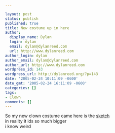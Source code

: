 ```yaml
---

layout: post
status: publish
published: true
title: New costume up in here
author:
  display_name: Dylan
  login: dylan
  email: dylan@dylanreed.com
  url: http://www.dylanreed.com
author_login: dylan
author_email: dylan@dylanreed.com
author_url: http://www.dylanreed.com
wordpress_id: 143
wordpress_url: http://dylanreed.org/?p=143
date: '2005-02-24 10:11:09 -0600'
date_gmt: '2005-02-24 16:11:09 -0600'
categories: []
tags:
- Clown
comments: []
---
```


So my new clown costume came here is the [sketch][1]  
in reality it ids so much bigger  
i know weird

   [1]: http://dylanreed.org/media/album01/thursday_december_09_2004_10

